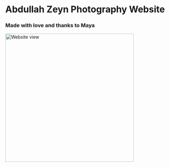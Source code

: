 # Abdullah Zeyn Photography Website

### Made with love and thanks to Maya


<img width="402" alt="Website view" src="https://github.com/azeyn25/Zeyn-Website/assets/70935104/5c72fd89-3ce8-40cc-a64f-7e4c56ed5d7f">

